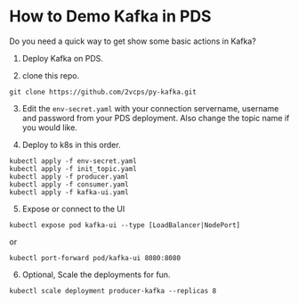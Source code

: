 # How to Demo Kafka in PDS
Do you need a quick way to get show some basic actions in Kafka?

1. Deploy Kafka on PDS.

2. clone this repo.
```
git clone https://github.com/2vcps/py-kafka.git
```

3. Edit the `env-secret.yaml` with your connection servername, username and password from your PDS deployment. Also change the topic name if you would like.

4. Deploy to k8s in this order.
```
kubectl apply -f env-secret.yaml
kubectl apply -f init_topic.yaml
kubectl apply -f producer.yaml
kubectl apply -f consumer.yaml
kubectl apply -f kafka-ui.yaml
```
5. Expose or connect to the UI
```
kubectl expose pod kafka-ui --type [LoadBalancer|NodePort]
```
or
```
kubectl port-forward pod/kafka-ui 8080:8080
```

6. Optional, Scale the deployments for fun.
```
kubectl scale deployment producer-kafka --replicas 8
```

